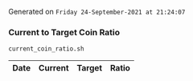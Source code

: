 Generated on `Friday 24-September-2021 at 21:24:07`

### Current to Target Coin Ratio
`current_coin_ratio.sh`

Date|Current|Target|Ratio
---|---|---|---

